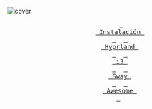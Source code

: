 ![cover](https://github.com/user-attachments/assets/905aee95-64f1-4920-adb0-6b2efc402bb6)

<div align = center>
  
&ensp;[<kbd> <br> Instalación <br> </kbd>](#-setup)&ensp;
&ensp;[<kbd> <br> Hyprland <br> </kbd>](https://github.com/mauromesas/dotfiles-mau/tree/hyprland)&ensp;
&ensp;[<kbd> <br> i3 <br> </kbd>](https://github.com/mauromesas/dotfiles-mau/tree/i3)&ensp;
&ensp;[<kbd> <br> Sway <br> </kbd>](https://github.com/mauromesas/dotfiles-mau/tree/sway)&ensp;
&ensp;[<kbd> <br> Awesome <br> </kbd>](https://github.com/mauromesas/dotfiles-mau/tree/awesome)&ensp;
<br><br><br></div>
